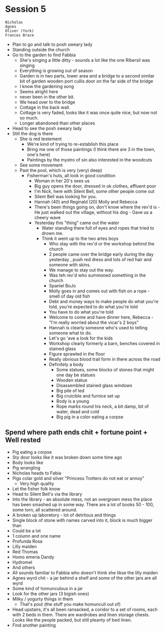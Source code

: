 # Session 5
```
Nicholas
Agnes
Oliver (York)
Frances Brace
```
 - Plan to go and talk to posh sweary lady
 - Standing outside the church
 - Go to the garden to find Fabbia
   - She's singing a little ditty - sounds a lot like the one Ribersil was singing
   - Everything is growing out of season
   - Garden is in two parts, lower area and a bridge to a second similar bit of garden wooden port cullis door on the far side of the bridge
   - I know the gardening song
   - Seems alright here
   - never been in the other bit.
   - We head over to the bridge
   - Cottage in the back wall.
   - Cottage is very faded, looks like it was once quite nice, but now not so much.
   - Longer abandoned than other places
 - Head to see the posh sweary lady
 - Still the dog is there 
   - She is red testement
     - We're kind of trying to re-establish this place
     - Bring me one of those paintings (I think there are 3 in the town, one's here)
     - Paintings by the mystro of sin also interested in the woodcuts
   - See some movement
   - Past the pool, which is very (very) deep)
     - Fisherman's huts, all look in good condition
       - Woman in her 20's sees us
       - Big guy opens the door, dressed in ok clothes, affluent poor
       - I'm Nick, here with Silent Bell, some other people come out
       - Silent Bell was looking for you.
       - Hannah (40) and Reginald (20) Molly and Rebecca 
       - There's been things going on, don't know where the rev'd is - He just walked out the village, without his dog - Gave us a cheery wave
       - Yesterday this "thing" came out the water
         - Water standing there full of eyes and ropes that tried to drown me.
         - Think it went up to the two artes boys
           - Who stay with the rev'd or the workshop behind the church
           - 2 people came over the bridge early during the day yesterday , push red dress and lots of red hair and someone with skins.
           - We manage to stay out the way.
           - Was teh rev'd who summoned something in the church
           - Spaniel BoJo 
           - Molly goes in and comes out with fish on a rope - smell of day old fish
           - Debt and money ways to make people do what you're told, you're expected to do what you're told
           - You have to do what you're told
           - Welcome to come and have dinner here, Rebecca - "I'm really worried about the vicar's 2 boys"
           - Hannah is clearly someone who's used to telling someone what to do.
           - Let's go 'ave a look for the kids
           - Workshop clearly formerly a barn, benches covered in stained glass
           - Figure sprawled in the floor
           - Really obvious blood trail form in there across the road
           - Definitely a body
             - Some statues, some blocks of stones that might one day be statues
             - Wooden statue
             - Disassembled stained glass windows
             - Big pile of led
             - Big cruicible and furnice set up
             - Body is a young
             - Rope marks round his neck, a bit damp, bit of water, dead and cold
             - Big pig in a color eating a corpse
## Spend where path ends chit + fortune point + Well rested
 - Pig eating a corpse 
 - Sty door looks like it was broken down some time ago
 - Body looks like 
 - Pig wrangling
 - Nicholas heads to Fabia
 - Pigs colar gold and silver "Princess Trotters do not eat or annoy"
   - Very high quality
 - Let the fisher folk know
 - Head to Silent Bell's via the library
 - Into the library - an absolute mess, not an overgrown mess the place has been smashed up in some way. There are a lot of books 50 - 100, some torn, all scattered around.
 - A broken up laboretory - lot of detritous and things
 - Single block of stone with names carved into it, block is much bigger than 
 - Could be a lot 
 - 1 column and one name 
 - Profunda Rosa
 - Lilly maiden
 - Red Thomas
 - Homo emeria Dandy
 - Hydromel
 - And others
 - All sounds familiar to Fabbia who doesn't think she likse the lilly maiden
 - Agnes wyrd chit - a jar behind a shelf and some of the other jars are all wyrd
 - Some kind of homunculous in a jar
 - Look for the other jars (3 bigish ones)
 - Milky / yogurty things in them
   - That's pout (the stuff you make homunculi out of)
 - Head upstairs, it's all been ransacked, a coridor to a set of rooms, each with 2 beds in them. There are wardrobes and linen storage chests. Looks like the people packed, but still pleanty of bed linen.
 - Find another painting